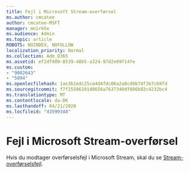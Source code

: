 ```yaml
---
title: Fejl i Microsoft Stream-overførsel
ms.author: cmcatee
author: cmcatee-MSFT
manager: mnirkhe
ms.audience: Admin
ms.topic: article
ROBOTS: NOINDEX, NOFOLLOW
localization_priority: Normal
ms.collection: Adm_O365
ms.assetid: ef2df989-8539-48b5-a324-97d2e09f14fe
ms.custom:
- "9002643"
- "5094"
ms.openlocfilehash: 1ae3b1edc25ca4d4fdc06a2a8cd8b74f3b7cb9fd
ms.sourcegitcommit: f7f25506191d0656a7637340df806b82c4232bc4
ms.translationtype: MT
ms.contentlocale: da-DK
ms.lasthandoff: 04/21/2020
ms.locfileid: "43599348"
---
```

# <a name="microsoft-stream-upload-errors"></a>Fejl i Microsoft Stream-overførsel

Hvis du modtager overførselsfejl i Microsoft Stream, skal du se [Stream-overførselsfejl](https://docs.microsoft.com/stream/portal-understanding-upload-errors).
